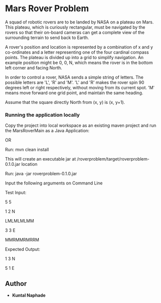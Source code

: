 # Mars Rover Problem

A squad of robotic rovers are to be landed by NASA on a plateau on Mars.
This plateau, which is curiously rectangular, must be navigated by the 
rovers so that their on-board cameras can get a complete view of the
surrounding terrain to send back to Earth.

A rover's position and location is represented by a combination of x and y
co-ordinates and a letter representing one of the four cardinal compass 
points. The plateau is divided up into a grid to simplify navigation. An
example position might be 0, 0, N, which means the rover is in the bottom
left corner and facing North.

In order to control a rover, NASA sends a simple string of letters. The 
possible letters are 'L', 'R' and 'M'. 'L' and 'R' makes the rover spin 90
degrees left or right respectively, without moving from its current spot.
'M' means move forward one grid point, and maintain the same heading. 

Assume that the square directly North from (x, y) is (x, y+1).

### Running the application locally

Copy the project into local workspace as an existing maven project and run the MarsRoverMain as a Java Application:

OR

Run: mvn clean install

This will create an executable jar at /roverproblem/target/roverproblem-0.1.0.jar location  

Run: 
java -jar roverproblem-0.1.0.jar

Input the following arguments on Command Line

Test Input:

5 5

1 2 N

LMLMLMLMM

3 3 E

MMRMMRMRRM


Expected Output:

1 3 N

5 1 E

## Author

* **Kuntal Naphade**
